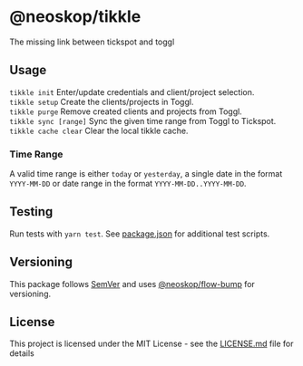 # @neoskop/tikkle

The missing link between tickspot and toggl

## Usage

`tikkle init` Enter/update credentials and client/project selection.  
`tikkle setup` Create the clients/projects in Toggl.  
`tikkle purge` Remove created clients and projects from Toggl.  
`tikkle sync [range]` Sync the given time range from Toggl to Tickspot.  
`tikkle cache clear` Clear the local tikkle cache.

### Time Range

A valid time range is either `today` or `yesterday`, a single date in the format `YYYY-MM-DD` or date range in the format `YYYY-MM-DD..YYYY-MM-DD`.

## Testing

Run tests with `yarn test`. See [package.json](./package.json) for additional test scripts.

## Versioning

This package follows [SemVer](https://semver.org/) and uses [@neoskop/flow-bump](https://github.com/neoskop/flow-bump) for versioning.

## License

This project is licensed under the MIT License - see the [LICENSE.md](./LICENSE.md) file for details